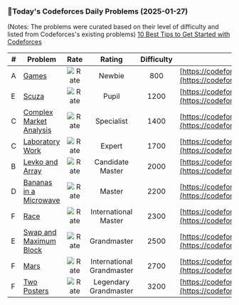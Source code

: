 ### 🌟Today's Codeforces Daily Problems (2025-01-27)
(Notes: The problems were curated based on their level of difficulty and listed from Codeforces's existing problems)
[10 Best Tips to Get Started with Codeforces](https://github.com/ika9810/Codeforces-Daily-Problems/blob/main/10%20Best%20Tips%20to%20Get%20Started%20with%20Codeforces.md)

| # | Problem | Rate| Rating | Difficulty | Contest |
|---| ----- | :--------: | :----------: | :----------: | ---------- |
|A|[Games](https://codeforces.com/contest/268/problem/A)|![Rate](https://img.shields.io/badge/Newbie-800-lightgrey)|Newbie|800|[https://codeforces.com/contest/268](https://codeforces.com/contest/268)|
|E|[Scuza](https://codeforces.com/contest/1742/problem/E)|![Rate](https://img.shields.io/badge/Pupil-1200-brightgreen)|Pupil|1200|[https://codeforces.com/contest/1742](https://codeforces.com/contest/1742)|
|C|[Complex Market Analysis](https://codeforces.com/contest/1609/problem/C)|![Rate](https://img.shields.io/badge/Specialist-1400-9cf)|Specialist|1400|[https://codeforces.com/contest/1609](https://codeforces.com/contest/1609)|
|C|[Laboratory Work](https://codeforces.com/contest/931/problem/C)|![Rate](https://img.shields.io/badge/Expert-1700-blue)|Expert|1700|[https://codeforces.com/contest/931](https://codeforces.com/contest/931)|
|B|[Levko and Array](https://codeforces.com/contest/360/problem/B)|![Rate](https://img.shields.io/badge/Candidate%20Master-2000-blueviolet)|Candidate Master|2000|[https://codeforces.com/contest/360](https://codeforces.com/contest/360)|
|D|[Bananas in a Microwave](https://codeforces.com/contest/1498/problem/D)|![Rate](https://img.shields.io/badge/Master-2200-orange)|Master|2200|[https://codeforces.com/contest/1498](https://codeforces.com/contest/1498)|
|F|[Race](https://codeforces.com/contest/241/problem/F)|![Rate](https://img.shields.io/badge/International%20Master-2300-orange)|International Master|2300|[https://codeforces.com/contest/241](https://codeforces.com/contest/241)|
|E|[Swap and Maximum Block](https://codeforces.com/contest/1716/problem/E)|![Rate](https://img.shields.io/badge/Grandmaster-2500-red)|Grandmaster|2500|[https://codeforces.com/contest/1716](https://codeforces.com/contest/1716)|
|F|[Mars](https://codeforces.com/contest/1599/problem/F)|![Rate](https://img.shields.io/badge/International%20Grandmaster-2700-red)|International Grandmaster|2700|[https://codeforces.com/contest/1599](https://codeforces.com/contest/1599)|
|F|[Two Posters](https://codeforces.com/contest/1638/problem/F)|![Rate](https://img.shields.io/badge/Legendary%20Grandmaster-3200-red)|Legendary Grandmaster|3200|[https://codeforces.com/contest/1638](https://codeforces.com/contest/1638)|
